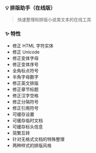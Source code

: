 ### 💡 排版助手（在线版）

> 快速整理和排版小说类文本的在线工具

### ✨ 特性
- 修正 HTML 字符实体
- 修正 Unicode
- 修正变体字母
- 修正变体序号
- 全角标点符号
- 半角字母数字
- 修正英文排版
- 修正章节标题
- 修正汉字空格
- 修正分隔符号
- 修正引用符号
- 可缓存设置
- 可缓存临时文档
- 可缓存标头信息
- 简繁互转
- 针对无格式文档的特殊整理
- 两种样式的排版风格
